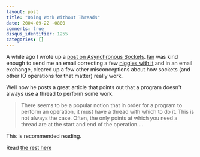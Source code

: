 ```yaml
---
layout: post
title: "Doing Work Without Threads"
date: 2004-09-22 -0800
comments: true
disqus_identifier: 1255
categories: []
---
```

A while ago I wrote up a [post on Asynchronous
Sockets](http://haacked.com/archive/2004/08/06/882.aspx).
[Ian](http://www.interact-sw.co.uk/iangblog/) was kind enough to send me
an email correcting a few [niggles with
it](http://haacked.com/archive/0001/01/01/895.aspx) and in an email
exchange, cleared up a few other misconceptions about how sockets (and
other IO operations for that matter) really work.

Well now he posts a great article that points out that a program doesn't
always use a thread to perform some work.

> There seems to be a popular notion that in order for a program to
> perform an operation, it must have a thread with which to do it. This
> is not always the case. Often, the only points at which you need a
> thread are at the start and end of the operation....

This is recommended reading.

Read [the rest
here](http://www.interact-sw.co.uk/iangblog/2004/09/23/threadless)

